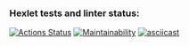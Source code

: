 ### Hexlet tests and linter status:
[![Actions Status](https://github.com/RaakzBlanvod/frontend-project-46/actions/workflows/hexlet-check.yml/badge.svg)](https://github.com/RaakzBlanvod/frontend-project-46/actions)
[![Maintainability](https://api.codeclimate.com/v1/badges/5cf4e5cb35e705ad159c/maintainability)](https://codeclimate.com/github/RaakzBlanvod/frontend-project-46/maintainability)
[![asciicast](https://asciinema.org/a/MAsWcrAqHsyiGwjqq9kpPArm5.svg)](https://asciinema.org/a/MAsWcrAqHsyiGwjqq9kpPArm5)